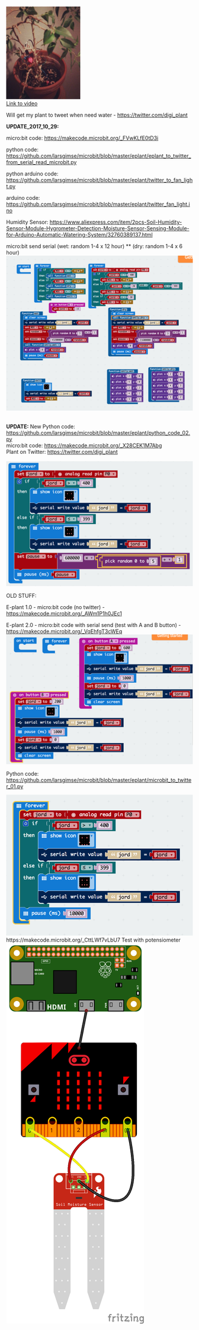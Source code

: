 <img src="https://github.com/larsgimse/microbit/blob/master/eplant/e-plant_01.png" width=200><br>
<a href="https://www.instagram.com/p/BaUWcMGgBnr">Link to video</a>


Will get my plant to tweet when need water - https://twitter.com/digi_plant


<b>UPDATE_2017_10_29:</b>

micro:bit code: https://makecode.microbit.org/_FVwKLfE0tD3i

python code: https://github.com/larsgimse/microbit/blob/master/eplant/eplant_to_twitter_from_serial_read_microbit.py

python arduino code: https://github.com/larsgimse/microbit/blob/master/eplant/twitter_to_fan_light.py

arduino code: https://github.com/larsgimse/microbit/blob/master/eplant/twitter_fan_light.ino

Humidity Sensor: https://www.aliexpress.com/item/2pcs-Soil-Humidity-Sensor-Module-Hygrometer-Detection-Moisture-Sensor-Sensing-Module-for-Arduino-Automatic-Watering-System/32760389137.html

micro:bit send serial (wet: random 1-4 x 12 hour) ** (dry: random 1-4 x 6 hour)
<img src="https://github.com/larsgimse/microbit/blob/master/eplant/eplant_to_twitter_6hour_12hour.png">
<br>
<br>



<b>UPDATE:</b>
New Python code: https://github.com/larsgimse/microbit/blob/master/eplant/python_code_02.py<br>
micro:bit code: https://makecode.microbit.org/_X28CEK1M7Abg<br>
Plant on Twitter: https://twitter.com/digi_plant<br>
<br>
<img src="https://github.com/larsgimse/microbit/blob/master/eplant/digi_plant_01.png">

OLD STUFF:

E-plant 1.0 - micro:bit code (no twitter) - https://makecode.microbit.org/_AWm1P1h0JEc1

E-plant 2.0 - micro:bit code with serial send (test with A and B button) - https://makecode.microbit.org/_VqEhfgT3cWEq
<img src="https://github.com/larsgimse/microbit/blob/master/eplant/microbit_code_eplant_01.png">

Python code: https://github.com/larsgimse/microbit/blob/master/eplant/microbit_to_twitter_01.py

<img src="https://github.com/larsgimse/microbit/blob/master/eplant/microbit_code_eplant_02.png">
https://makecode.microbit.org/_CttLWf7vLbU7
Test with potensiometer

<img src="https://github.com/larsgimse/microbit/blob/master/eplant/digi_plant_bb.png">
